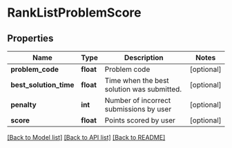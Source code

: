 # RankListProblemScore

## Properties
Name | Type | Description | Notes
------------ | ------------- | ------------- | -------------
**problem_code** | **float** | Problem code | [optional] 
**best_solution_time** | **float** | Time when the best solution was submitted. | [optional] 
**penalty** | **int** | Number of incorrect submissions by user | [optional] 
**score** | **float** | Points scored by user | [optional] 

[[Back to Model list]](../README.md#documentation-for-models) [[Back to API list]](../README.md#documentation-for-api-endpoints) [[Back to README]](../README.md)


